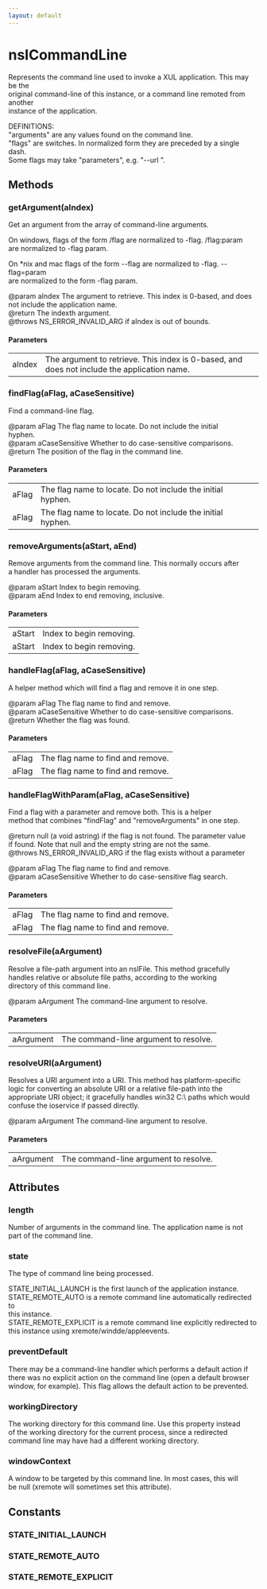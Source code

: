 ```yaml
---
layout: default
---
```


# nsICommandLine #
  
Represents the command line used to invoke a XUL application. This may be the  
original command-line of this instance, or a command line remoted from another  
instance of the application.  
  
DEFINITIONS:  
"arguments" are any values found on the command line.  
"flags" are switches. In normalized form they are preceded by a single dash.  
Some flags may take "parameters", e.g. "--url <param>".  
  

## Methods ##

### getArgument(aIndex) ###
  
Get an argument from the array of command-line arguments.  
  
On windows, flags of the form /flag are normalized to -flag. /flag:param  
are normalized to -flag param.  
  
On *nix and mac flags of the form --flag are normalized to -flag. --flag=param  
are normalized to the form -flag param.  
  
@param aIndex The argument to retrieve. This index is 0-based, and does  
              not include the application name.  
@return       The indexth argument.  
@throws       NS_ERROR_INVALID_ARG if aIndex is out of bounds.  
  

#### Parameters ####

<table>

<tr>
<td>aIndex</td>
<td>The argument to retrieve. This index is 0-based, and does  
              not include the application name.  
</td>
</tr>

</table>

### findFlag(aFlag, aCaseSensitive) ###
  
Find a command-line flag.  
  
@param aFlag          The flag name to locate. Do not include the initial  
                      hyphen.  
@param aCaseSensitive Whether to do case-sensitive comparisons.  
@return               The position of the flag in the command line.  
  

#### Parameters ####

<table>

<tr>
<td>aFlag</td>
<td>The flag name to locate. Do not include the initial  
                      hyphen.  
</td>
</tr>

<tr>
<td>aFlag</td>
<td>The flag name to locate. Do not include the initial  
                      hyphen.  
</td>
</tr>

</table>

### removeArguments(aStart, aEnd) ###
  
Remove arguments from the command line. This normally occurs after  
a handler has processed the arguments.  
  
@param aStart  Index to begin removing.  
@param aEnd    Index to end removing, inclusive.  
  

#### Parameters ####

<table>

<tr>
<td>aStart</td>
<td>Index to begin removing.  
</td>
</tr>

<tr>
<td>aStart</td>
<td>Index to begin removing.  
</td>
</tr>

</table>

### handleFlag(aFlag, aCaseSensitive) ###
  
A helper method which will find a flag and remove it in one step.  
  
@param aFlag  The flag name to find and remove.  
@param aCaseSensitive Whether to do case-sensitive comparisons.  
@return       Whether the flag was found.  
  

#### Parameters ####

<table>

<tr>
<td>aFlag</td>
<td>The flag name to find and remove.  
</td>
</tr>

<tr>
<td>aFlag</td>
<td>The flag name to find and remove.  
</td>
</tr>

</table>

### handleFlagWithParam(aFlag, aCaseSensitive) ###
  
Find a flag with a parameter and remove both. This is a helper  
method that combines "findFlag" and "removeArguments" in one step.  
  
@return   null (a void astring) if the flag is not found. The parameter value  
          if found. Note that null and the empty string are not the same.  
@throws   NS_ERROR_INVALID_ARG if the flag exists without a parameter  
  
@param aFlag The flag name to find and remove.  
@param aCaseSensitive Whether to do case-sensitive flag search.  
  

#### Parameters ####

<table>

<tr>
<td>aFlag</td>
<td>The flag name to find and remove.  
</td>
</tr>

<tr>
<td>aFlag</td>
<td>The flag name to find and remove.  
</td>
</tr>

</table>

### resolveFile(aArgument) ###
  
Resolve a file-path argument into an nsIFile. This method gracefully  
handles relative or absolute file paths, according to the working  
directory of this command line.  
  
@param aArgument  The command-line argument to resolve.  
  

#### Parameters ####

<table>

<tr>
<td>aArgument</td>
<td>The command-line argument to resolve.  
</td>
</tr>

</table>

### resolveURI(aArgument) ###
  
Resolves a URI argument into a URI. This method has platform-specific  
logic for converting an absolute URI or a relative file-path into the  
appropriate URI object; it gracefully handles win32 C:\ paths which would  
confuse the ioservice if passed directly.  
  
@param aArgument  The command-line argument to resolve.  
  

#### Parameters ####

<table>

<tr>
<td>aArgument</td>
<td>The command-line argument to resolve.  
</td>
</tr>

</table>

## Attributes ##

### length ###
  
Number of arguments in the command line. The application name is not  
part of the command line.  
  

### state ###
  
The type of command line being processed.  
  
STATE_INITIAL_LAUNCH  is the first launch of the application instance.  
STATE_REMOTE_AUTO     is a remote command line automatically redirected to  
                      this instance.  
STATE_REMOTE_EXPLICIT is a remote command line explicitly redirected to  
                      this instance using xremote/windde/appleevents.  
  

### preventDefault ###
  
There may be a command-line handler which performs a default action if  
there was no explicit action on the command line (open a default browser  
window, for example). This flag allows the default action to be prevented.  
  

### workingDirectory ###
  
The working directory for this command line. Use this property instead  
of the working directory for the current process, since a redirected  
command line may have had a different working directory.  
  

### windowContext ###
  
A window to be targeted by this command line. In most cases, this will  
be null (xremote will sometimes set this attribute).  
  

## Constants ##

### STATE_INITIAL_LAUNCH ###

### STATE_REMOTE_AUTO ###

### STATE_REMOTE_EXPLICIT ###
